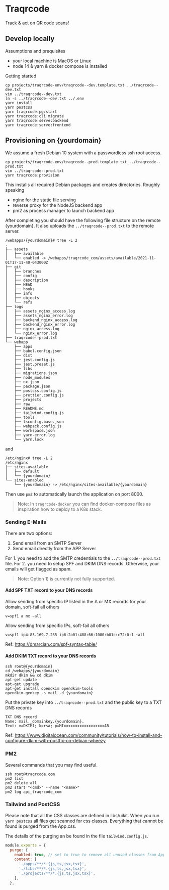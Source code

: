 # Traqrcode

Track & act on QR code scans!

## Develop locally

Assumptions and prequisites
- your local machine is MacOS or Linux
- node 14 & yarn & docker compose is installed

Getting started
```shell
cp projects/traqrcode-env/traqrcode--dev.template.txt ../traqrcode--dev.txt
vim ../traqrcode--dev.txt
ln -s ../traqrcode--dev.txt ../.env
yarn install
yarn postcss
yarn traqrcode:pg:start
yarn traqrcode:cli migrate
yarn traqrcode:serve:backend
yarn traqrcode:serve:frontend
```

## Provisioning on {yourdomain}

We assume a fresh Debian 10 system with a passwordless ssh root access.

```shell
cp projects/traqrcode-env/traqrcode--prod.template.txt ../traqrcode--prod.txt
vim ../traqrcode--prod.txt
yarn traqrcode:provision
```

This installs all required Debian packages and creates directories. Roughly speaking

- nginx for the static file serving
- reverse proxy for the NodeJS backend app
- pm2 as process manager to launch backend app

After completing you should have the following file structure on the remote {yourdomain}.
It also uploads the `../traqrcode--prod.txt` to the remote server.

```
/webapps/{yourdomain}# tree -L 2
.
├── assets
│   ├── available
│   └── enabled -> /webapps/traqrcode_com/assets/available/2021-11-01T17-11-40-043000Z
├── git
│   ├── branches
│   ├── config
│   ├── description
│   ├── HEAD
│   ├── hooks
│   ├── info
│   ├── objects
│   └── refs
├── logs
│   ├── assets_nginx_access.log
│   ├── assets_nginx_error.log
│   ├── backend_nginx_access.log
│   ├── backend_nginx_error.log
│   ├── nginx_access.log
│   └── nginx_error.log
├── traqrcode--prod.txt
└── webapp
    ├── apps
    ├── babel.config.json
    ├── dist
    ├── jest.config.js
    ├── jest.preset.js
    ├── libs
    ├── migrations.json
    ├── node_modules
    ├── nx.json
    ├── package.json
    ├── postcss.config.js
    ├── prettier.config.js
    ├── projects
    ├── raw
    ├── README.md
    ├── tailwind.config.js
    ├── tools
    ├── tsconfig.base.json
    ├── webpack.config.js
    ├── workspace.json
    ├── yarn-error.log
    └── yarn.lock
```
and
```
/etc/nginx# tree -L 2 
/etc/nginx
├── sites-available
│   ├── default
│   └── {yourdomain}
└── sites-enabled
    └── {yourdomain} -> /etc/nginx/sites-available/{yourdomain}
```

Then use `pm2` to automatically launch the application on port 8000.

> Note: In `traqrcode-docker` you can find docker-compose files as inspiration how to deploy to a K8s stack.

### Sending E-Mails

There are two options:

1) Send email from an SMTP Server
2) Send email directly from the APP Server

For 1. you need to add the SMTP credentials to the `../traqrcode--prod.txt` file.
For 2. you need to setup SPF and DKIM DNS records. Otherwise, your emails will get flagged as spam.

> Note: Option 1) is currently not fully supported.

#### Add SPF TXT record to your DNS records

Allow sending from specific IP listed in the A or MX records for your domain, soft-fail all others
```
v=spf1 a mx ~all
```

Allow sending from specific IPs, soft-fail all others
```
v=spf1 ip4:83.169.7.235 ip6:2a01:488:66:1000:b01c:c72:0:1 ~all
```

Ref: https://dmarcian.com/spf-syntax-table/

#### Add DKIM TXT record to your DNS records

```
ssh root@{yourdomain}
cd /webapps/{yourdomain}
mkdir dkim && cd dkim
apt-get update
apt-get upgrade
apt-get install opendkim opendkim-tools
opendkim-genkey -s mail -d {yourdomain}
```
Put the private key into `../traqrcode--prod.txt` and the public key
to a TXT DNS records
```
TXT DNS record
Name: mail._domainkey.{yourdomain}.
Text: v=DKIM1; k=rsa; p=MIxxxxxxxxxxxxxxxxxxAB
```

Ref: https://www.digitalocean.com/community/tutorials/how-to-install-and-configure-dkim-with-postfix-on-debian-wheezy

### PM2

Several commands that you may find useful.

```
ssh root@traqrcode.com
pm2 list
pm2 delete all
pm2 start "<cmd>" --name "<name>"
pm2 log api_traqrcode_com
```

### Tailwind and PostCSS

Please note that all the CSS classes are defined in libs/uikit.
When you run `yarn postcss` all files get scanned for css classes. Everything that cannot be found is purged from the App.css.

The details of the purging an be found in the file `tailwind.config.js`.

```javascript
module.exports = {
  purge: {
    enabled: true, // set to true to remove all unused classes from App.css
    content: [
      './apps/**/*.{js,ts,jsx,tsx}',
      './libs/**/*.{js,ts,jsx,tsx}',
      './projects/**/*.{js,ts,jsx,tsx}',
    ],
  },
```